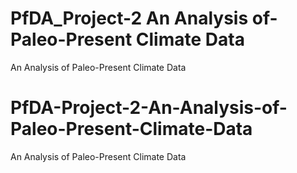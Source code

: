 # PfDA_Project-2 An Analysis of-Paleo-Present Climate Data
An Analysis of Paleo-Present Climate Data
# PfDA-Project-2-An-Analysis-of-Paleo-Present-Climate-Data
An Analysis of Paleo-Present Climate Data
